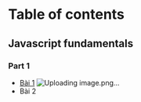 # Table of contents
## Javascript fundamentals
### Part 1
* [Bài 1](https://github.com/iuh21078081/21078081_BuiDucHieu_Lab1_2/blob/main/Part_1_Fundamental_Js/Cau_1/Cau_1.js)
    ![Uploading image.png…](https://github.com/iuh21078081/21078081_BuiDucHieu_Lab1_2/blob/main/Part_1_Fundamental_Js/Cau_1/Cau_1.png)
* Bài 2

